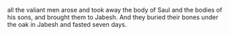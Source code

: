 all the valiant men arose and took away the body of Saul and the bodies of his sons, and brought them to Jabesh. And they buried their bones under the oak in Jabesh and fasted seven days.
